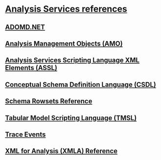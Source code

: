 # [Analysis Services references](index.yml)

## [ADOMD.NET](adomd/developing-with-adomd-net.md)
## [Analysis Management Objects (AMO)](amo/developing-with-analysis-management-objects-amo.md)
## [Analysis Services Scripting Language XML Elements (ASSL)](assl/analysis-services-scripting-language-xml-elements-assl.md)
## [Conceptual Schema Definition Language (CSDL)](csdl/csdl-annotations-for-business-intelligence-csdlbi.md)
## [Schema Rowsets Reference](schema-rowsets/analysis-services-schema-rowsets.md)
## [Tabular Model Scripting Language (TMSL)](tmsl/tabular-model-scripting-language-tmsl-reference.md)
## [Trace Events](trace-events/analysis-services-trace-events.md)
## [XML for Analysis (XMLA) Reference](xmla/xml-for-analysis-xmla-reference.md)

